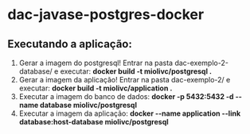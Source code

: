 # dac-javase-postgres-docker

## Executando a aplicação: 

1. Gerar a imagem do postgresql! Entrar na pasta dac-exemplo-2-database/ e executar: <strong>docker build -t miolivc/postgresql . </strong>
2. Gerar a imagem da aplicação! Entrar na pasta dac-exemplo-2/ e executar: <strong>docker build -t miolivc/application .</strong> 
3. Executar a imagem do banco de dados: <strong>docker -p 5432:5432 -d --name database miolivc/postgresql </strong>
4. Executar a imagem da aplicação: <strong>docker --name application --link database:host-database miolivc/postgresql </strong>
